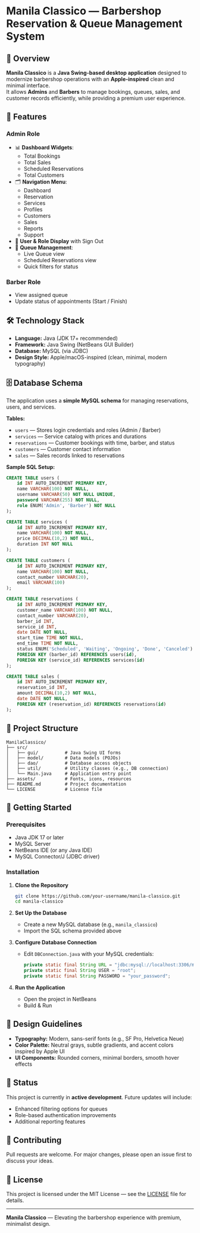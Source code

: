 # Manila Classico — Barbershop Reservation & Queue Management System

## 📌 Overview
**Manila Classico** is a **Java Swing-based desktop application** designed to modernize barbershop operations with an **Apple-inspired** clean and minimal interface.  
It allows **Admins** and **Barbers** to manage bookings, queues, sales, and customer records efficiently, while providing a premium user experience.

## 🎯 Features
### **Admin Role**
- 📊 **Dashboard Widgets**:
  - Total Bookings
  - Total Sales
  - Scheduled Reservations
  - Total Customers
- 🗂 **Navigation Menu**:
  - Dashboard
  - Reservation
  - Services
  - Profiles
  - Customers
  - Sales
  - Reports
  - Support
- 👤 **User & Role Display** with Sign Out
- 📅 **Queue Management**:
  - Live Queue view
  - Scheduled Reservations view
  - Quick filters for status

### **Barber Role**
- View assigned queue
- Update status of appointments (Start / Finish)

## 🛠 Technology Stack
- **Language:** Java (JDK 17+ recommended)
- **Framework:** Java Swing (NetBeans GUI Builder)
- **Database:** MySQL (via JDBC)
- **Design Style:** Apple/macOS-inspired (clean, minimal, modern typography)

## 🗄 Database Schema
The application uses a **simple MySQL schema** for managing reservations, users, and services.

**Tables:**
- `users` — Stores login credentials and roles (Admin / Barber)
- `services` — Service catalog with prices and durations
- `reservations` — Customer bookings with time, barber, and status
- `customers` — Customer contact information
- `sales` — Sales records linked to reservations

**Sample SQL Setup:**
```sql
CREATE TABLE users (
    id INT AUTO_INCREMENT PRIMARY KEY,
    name VARCHAR(100) NOT NULL,
    username VARCHAR(50) NOT NULL UNIQUE,
    password VARCHAR(255) NOT NULL,
    role ENUM('Admin', 'Barber') NOT NULL
);

CREATE TABLE services (
    id INT AUTO_INCREMENT PRIMARY KEY,
    name VARCHAR(100) NOT NULL,
    price DECIMAL(10,2) NOT NULL,
    duration INT NOT NULL
);

CREATE TABLE customers (
    id INT AUTO_INCREMENT PRIMARY KEY,
    name VARCHAR(100) NOT NULL,
    contact_number VARCHAR(20),
    email VARCHAR(100)
);

CREATE TABLE reservations (
    id INT AUTO_INCREMENT PRIMARY KEY,
    customer_name VARCHAR(100) NOT NULL,
    contact_number VARCHAR(20),
    barber_id INT,
    service_id INT,
    date DATE NOT NULL,
    start_time TIME NOT NULL,
    end_time TIME NOT NULL,
    status ENUM('Scheduled', 'Waiting', 'Ongoing', 'Done', 'Canceled') NOT NULL,
    FOREIGN KEY (barber_id) REFERENCES users(id),
    FOREIGN KEY (service_id) REFERENCES services(id)
);

CREATE TABLE sales (
    id INT AUTO_INCREMENT PRIMARY KEY,
    reservation_id INT,
    amount DECIMAL(10,2) NOT NULL,
    date DATE NOT NULL,
    FOREIGN KEY (reservation_id) REFERENCES reservations(id)
);
```

## 📂 Project Structure
```
ManilaClassico/
├── src/
│   ├── gui/          # Java Swing UI forms
│   ├── model/        # Data models (POJOs)
│   ├── dao/          # Database access objects
│   ├── util/         # Utility classes (e.g., DB connection)
│   └── Main.java     # Application entry point
├── assets/           # Fonts, icons, resources
├── README.md         # Project documentation
└── LICENSE           # License file
```

## 🚀 Getting Started
### **Prerequisites**
- Java JDK 17 or later
- MySQL Server
- NetBeans IDE (or any Java IDE)
- MySQL Connector/J (JDBC driver)

### **Installation**
1. **Clone the Repository**
   ```bash
   git clone https://github.com/your-username/manila-classico.git
   cd manila-classico
   ```

2. **Set Up the Database**
   - Create a new MySQL database (e.g., `manila_classico`)
   - Import the SQL schema provided above

3. **Configure Database Connection**
   - Edit `DBConnection.java` with your MySQL credentials:
     ```java
     private static final String URL = "jdbc:mysql://localhost:3306/manila_classico";
     private static final String USER = "root";
     private static final String PASSWORD = "your_password";
     ```

4. **Run the Application**
   - Open the project in NetBeans
   - Build & Run

## 🎨 Design Guidelines
- **Typography:** Modern, sans-serif fonts (e.g., SF Pro, Helvetica Neue)
- **Color Palette:** Neutral grays, subtle gradients, and accent colors inspired by Apple UI
- **UI Components:** Rounded corners, minimal borders, smooth hover effects

## 📌 Status
This project is currently in **active development**. Future updates will include:
- Enhanced filtering options for queues
- Role-based authentication improvements
- Additional reporting features

## 🤝 Contributing
Pull requests are welcome. For major changes, please open an issue first to discuss your ideas.

## 📜 License
This project is licensed under the MIT License — see the [LICENSE](LICENSE) file for details.

---
**Manila Classico** — Elevating the barbershop experience with premium, minimalist design.
